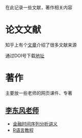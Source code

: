 在此记录一些文献，著作相关内容

# 论文文献

知乎上有个[文章](https://zhuanlan.zhihu.com/p/360316431)介绍了很多文献来源

通过DOI号下载[地址](http://489.org/)

# 著作

主要放一些老师的网页课件、专著

## [李东风老师](https://www.math.pku.edu.cn/teachers/lidf/)

- [金融时间序列分析讲义](https://www.math.pku.edu.cn/teachers/lidf/course/fts/ftsnotes/html/_ftsnotes/index.html)
- [R语言教程](https://www.math.pku.edu.cn/teachers/lidf/docs/Rbook/html/_Rbook/index.html)
